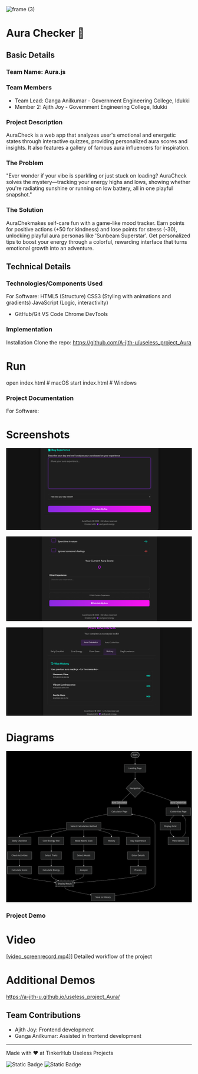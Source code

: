 <img width="3188" height="1202" alt="frame (3)" src="https://github.com/user-attachments/assets/517ad8e9-ad22-457d-9538-a9e62d137cd7" />


# Aura Checker 🎯


## Basic Details
### Team Name: Aura.js


### Team Members
- Team Lead: Ganga Anilkumar - Government Engineering College, Idukki
- Member 2:  Ajith Joy - Government Engineering College, Idukki


### Project Description

AuraCheck is a web app that analyzes user's emotional and energetic states through interactive quizzes, providing personalized aura scores and insights. It also features a gallery of famous aura influencers for inspiration.

### The Problem 
"Ever wonder if your vibe is sparkling or just stuck on loading? AuraCheck solves the mystery—tracking your energy highs and lows, showing whether you're radiating sunshine or running on low battery, all in one playful snapshot."


### The Solution
AuraChekmakes self-care fun with a game-like mood tracker. Earn points for positive actions (+50 for kindness) and lose points for stress (-30), unlocking playful aura personas like 'Sunbeam Superstar'. Get personalized tips to boost your energy through a colorful, rewarding interface that turns emotional growth into an adventure.

## Technical Details
### Technologies/Components Used
For Software:
  HTML5 (Structure)
  CSS3 (Styling with animations and gradients)
  JavaScript (Logic, interactivity)
  
- GitHub/Git
  VS Code
  Chrome DevTools 


### Implementation
  Installation
  Clone the repo:
  https://github.com/A-jith-u/useless_project_Aura


# Run
open index.html  # macOS
start index.html # Windows

### Project Documentation
For Software:

# Screenshots 
![Share your aura experiences.](1.png)

![Calculate your Aura scores](2.png)

![View your Aura history](3.png)

# Diagrams
![diagram](workflow_diagram.png)

### Project Demo
# Video
[[video_screenrecord.mp4](https://drive.google.com/file/d/1vf5flN9fXtZEC5o7VyhDKIJAUUaGFIun/view?usp=drive_link)]]
Detailed workflow of the project

# Additional Demos
[ https://a-jith-u.github.io/useless_project_Aura/ ](https://a-jith-u.github.io/useless_project_Aura/ )

## Team Contributions
- Ajith Joy: Frontend development
- Ganga Anilkumar: Assisted in frontend development


---
Made with ❤️ at TinkerHub Useless Projects 

![Static Badge](https://img.shields.io/badge/TinkerHub-24?color=%23000000&link=https%3A%2F%2Fwww.tinkerhub.org%2F)
![Static Badge](https://img.shields.io/badge/UselessProjects--25-25?link=https%3A%2F%2Fwww.tinkerhub.org%2Fevents%2FQ2Q1TQKX6Q%2FUseless%2520Projects)



